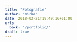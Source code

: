 ```yaml
---
title: "Fotografie"
author: "mirko"
date: 2018-03-21T19:49:16+01:00
urls:
  back: "/portfolio/"
draft: true
---
```

